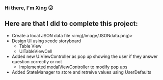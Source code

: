 ### Hi there, I'm Xing  😕

## Here are that I did to complete this project:
- Create a local JSON data file
    <img(/image/JSONdata.png)>
- Design UI using xcode storyboard
    - Table View
    - UITableViewCell
- Added new UIViewController as pop up showing the user if they answer question correctly or not
    - Implemented modalViewController to modify pop ups
- Added StateManager to store and retreive values using UserDefaults
